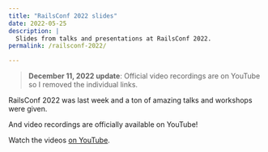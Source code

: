 ```yaml
---
title: "RailsConf 2022 slides"
date: 2022-05-25
description: |
  Slides from talks and presentations at RailsConf 2022.
permalink: /railsconf-2022/

---
```


> **December 11, 2022 update**: Official video recordings are on YouTube so I removed the individual links.

RailsConf 2022 was last week and a ton of amazing talks and workshops were given.

And video recordings are officially available on YouTube!

Watch the videos [on YouTube](https://www.youtube.com/playlist?list=PLbHJudTY1K0f1WgIbKCc0_M-XMraWwCmk).
